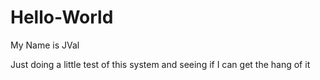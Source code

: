 # Hello-World

My Name is JVal

Just doing a little test of this system and seeing if I can get the hang of it
